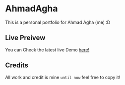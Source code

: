 # AhmadAgha

This is a personal portfolio for Ahmad Agha (me) :D

## Live Preivew
You can Check the latest live Demo [here!](https://ahmad-agha.web.app/) 

## Credits
All work and credit is mine `until now` feel free to copy it!